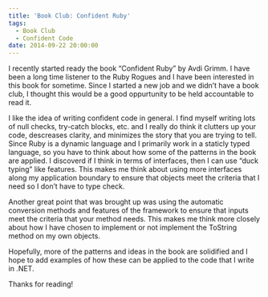 ```yaml
---
title: 'Book Club: Confident Ruby'
tags:
  - Book Club
  - Confident Code
date: 2014-09-22 20:00:00
---
```


I recently started ready the book “Confident Ruby” by Avdi Grimm. I have been
a long time listener to the Ruby Rogues and I have been interested in this book
for sometime. Since I started a new job and we didn’t have a book club, I
thought this would be a good oppurtunity to be held accountable to read it.

I like the idea of writing confident code in general. I find myself writing
lots of null checks, try-catch blocks, etc. and I really do think it clutters
up your code, descreases clarity, and minimizes the story that you are trying
to tell. Since Ruby is a dynamic language and I primarily work in a staticly
typed language, so you have to think about how some of the patterns in the book
are applied. I discoverd if I think in terms of interfaces, then I can use
“duck typing” like features. This makes me think about using more interfaces
along my application boundary to ensure that objects meet the criteria that I
need so I don’t have to type check.

Another great point that was brought up was using the automatic conversion methods
and features of the framework to ensure that inputs meet the criteria that your
method needs. This makes me think more closely about how I have chosen to implement
or not implement the ToString method on my own objects.

Hopefully, more of the patterns and ideas in the book are solidified and I hope to
add examples of how these can be applied to the code that I write in .NET.

Thanks for reading!
